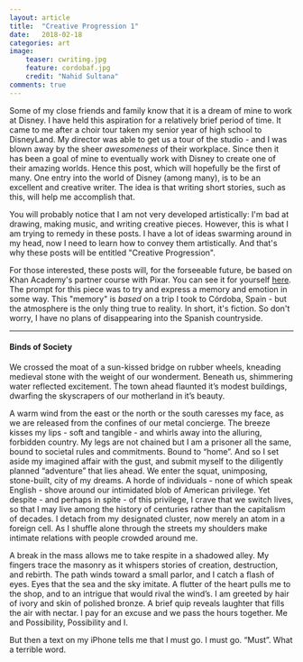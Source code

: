 ```yaml
---
layout: article
title:  "Creative Progression 1"
date:   2018-02-18
categories: art
image:
    teaser: cwriting.jpg
    feature: cordobaf.jpg
    credit: "Nahid Sultana"
comments: true
---
```


Some of my close friends and family know that it is a dream of mine to work at Disney. I have held this aspiration for a relatively brief period of time. It came to me after a choir tour taken my senior year of high school to DisneyLand. My director was able to get us a tour of the studio - and I was blown away by the sheer *awesomeness* of their workplace. Since then it has been a goal of mine to eventually work with Disney to create one of their amazing worlds. Hence this post, which will hopefully be the first of many. One entry into the world of Disney (among many), is to be an excellent and creative writer. The idea is that writing short stories, such as this, will help me accomplish that.

You will probably notice that I am not very developed artistically: I'm bad at drawing, making music, and writing creative pieces. However, this is what I am trying to remedy in these posts. I have a lot of ideas swarming around in my head, now I need to learn how to convey them artistically. And that's why these posts will be entitled "Creative Progression". 

For those interested, these posts will, for the forseeable future, be based on Khan Academy's partner course with Pixar. You can see it for yourself [here](https://www.khanacademy.org/partner-content/pixar/storytelling). The prompt for this piece was to try and express a memory and emotion in some way. This "memory" is *based* on a trip I took to Córdoba, Spain - but the atmosphere is the only thing true to reality. In short, it's fiction. So don't worry, I have no plans of disappearing into the Spanish countryside.

<hr>

<h4> Binds of Society </h4>

<p>We crossed the moat of a sun-kissed bridge on rubber wheels, kneading medieval stone with the weight of our wonderment. Beneath us, shimmering water reflected excitement. The town ahead flaunted it’s modest buildings, dwarfing the skyscrapers of our motherland in it’s beauty.</p>

<p>A warm wind from the east or the north or the south caresses my face, as we are released from the confines of our metal concierge. The breeze kisses my lips - soft and tangible - and whirls away into the alluring, forbidden country. My legs are not chained but I am a prisoner all the same, bound to societal rules and commitments. Bound to “home”. And so I set aside my imagined affair with the gust, and submit myself to the diligently planned “adventure” that lies ahead. We enter the squat, unimposing, stone-built, city of my dreams. A horde of individuals - none of which speak English - shove around our intimidated blob of American privilege. Yet despite - and perhaps in spite - of this privilege, I crave that we switch lives, so that I may live among the history of centuries rather than the capitalism of decades. I detach from my designated cluster, now merely an atom in a foreign cell. As I shuffle alone through the streets my shoulders make intimate relations with people crowded around me.</p>

<p>A break in the mass allows me to take respite in a shadowed alley. My fingers trace the masonry as it whispers stories of creation, destruction, and rebirth. The path winds toward a small parlor, and I catch a flash of eyes. Eyes that the sea and the sky imitate. A flutter of the heart pulls me to the shop, and to an intrigue that would rival the wind’s. I am greeted by hair of ivory and skin of polished bronze. A brief quip reveals laughter that fills the air with nectar. I pay for an excuse and we pass the hours together. Me and Possibility, Possibility and I.</p>

<p>But then a text on my iPhone tells me that I must go. I must go. “Must”. What a terrible word.</p>